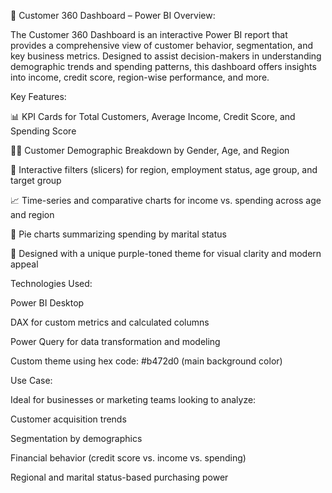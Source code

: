 🧠 Customer 360 Dashboard – Power BI
Overview:

The Customer 360 Dashboard is an interactive Power BI report that provides a comprehensive view of customer behavior, segmentation, and key business metrics. Designed to assist decision-makers in understanding demographic trends and spending patterns, this dashboard offers insights into income, credit score, region-wise performance, and more.

Key Features:

📊 KPI Cards for Total Customers, Average Income, Credit Score, and Spending Score

🧍‍♂️ Customer Demographic Breakdown by Gender, Age, and Region

📍 Interactive filters (slicers) for region, employment status, age group, and target group

📈 Time-series and comparative charts for income vs. spending across age and region

🥧 Pie charts summarizing spending by marital status

🧠 Designed with a unique purple-toned theme for visual clarity and modern appeal

Technologies Used:

Power BI Desktop

DAX for custom metrics and calculated columns

Power Query for data transformation and modeling

Custom theme using hex code: #b472d0 (main background color)

Use Case:

Ideal for businesses or marketing teams looking to analyze:

Customer acquisition trends

Segmentation by demographics

Financial behavior (credit score vs. income vs. spending)

Regional and marital status-based purchasing power
